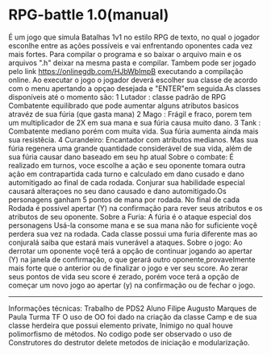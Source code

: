 # RPG-battle 1.0(manual)
É um jogo que simula Batalhas 1v1 no estilo RPG de texto, no qual o jogador esconlhe entre as ações possíveis e vai enfrentando oponentes cada vez mais fortes.
Para compilar o programa e so baixar o arquivo main e os arquivos ".h" deixar na mesma pasta e compilar. Tambem pode ser jogado pelo link https://onlinegdb.com/HJbWblmpB executando a compilação online.
Ao executar o jogo o jogador deverá escolher sua classe de acordo com o menu apertando a opçao desejada e "ENTER"em seguida.As classes disponíveis até o momento são:
1 Lutador : classe padrão de RPG Combatente equilibrado que pode aumentar alguns atributos basicos atravéz de sua fúria (que gasta mana)
2 Mago : Frágil e fraco, porem tem um multiplicador de 2X em sua mana e sua fúria causa muito dano.
3 Tank : Combatente mediano porém com muita vida. Sua fúria aumenta ainda mais sua resistêcia.
4 Curandeiro: Encantador com atributos medianos. Mas sua fúria regenera uma grande quantidade considerável de sua vida, além de sua fúria causar dano baseado em seu hp atual
Sobre o combate:
É realizado em turnos, voce escolhe a ação e seu oponente tomara outra ação em contrapartida cada turno e calculado em dano cusado e dano automitigado ao final de cada rodada. Conjurar sua habilidade especial causará alteraçoes no seu dano causado e dano automitigado.Os personagens ganham 5 pontos de mana por rodada. No final de cada Rodada é possivel apertar (Y) na confirmação para rever seus atributos e os atributos de seu oponente.
Sobre a Furia:
A fúria é o ataque especial dos personagens Usá-la consome mana e se sua mana não for suficiente voçê perdera sua vez na rodada. Cada classe possui uma furia diferente mas ao conjuralá saiba que estará mais vunerável a ataques.
Sobre o jogo:
Ao derrotar um oponente voçê terá a opção de continuar jogando ao apertar (Y) na janela de confirmação, o que gerará outro oponente,provavelmente mais forte que o anterior ou de finalizar o jogo e ver seu score. Ao zerar seus pontos de vida seu score é zerado, porém voce terá a opção de começar um novo jogo ao apertar (y) na confirmação ou de fechar o jogo.
******************************************************************************************************************************************
Informações técnicas:
Trabalho de PDS2 Aluno Filipe Augusto Marques de Paula Turma TF
O uso de OO foi dado na criação da classe Camp e de sua classe herdeira que possui elemento private, Inimigo no qual houve polimorfismo de métodos. No codigo pode ser observado o uso de Construtores do destrutor delete metodos de iniciação e modularização.

